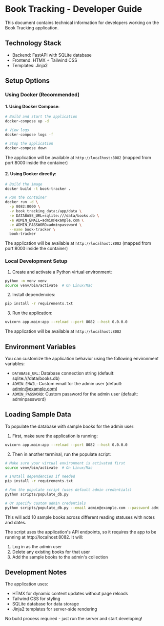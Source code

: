 # Book Tracking - Developer Guide

This document contains technical information for developers working on the Book Tracking application.

## Technology Stack

- Backend: FastAPI with SQLite database
- Frontend: HTMX + Tailwind CSS
- Templates: Jinja2

## Setup Options

### Using Docker (Recommended)

#### 1. Using Docker Compose:
```bash
# Build and start the application
docker-compose up -d

# View logs
docker-compose logs -f

# Stop the application
docker-compose down
```

The application will be available at `http://localhost:8082` (mapped from port 8000 inside the container)

#### 2. Using Docker directly:
```bash
# Build the image
docker build -t book-tracker .

# Run the container
docker run -d \
  -p 8082:8000 \
  -v book_tracking_data:/app/data \
  -e DATABASE_URL=sqlite:///data/books.db \
  -e ADMIN_EMAIL=admin@example.com \
  -e ADMIN_PASSWORD=adminpassword \
  --name book-tracker \
  book-tracker
```

The application will be available at `http://localhost:8082` (mapped from port 8000 inside the container)

### Local Development Setup

1. Create and activate a Python virtual environment:
```bash
python -m venv venv
source venv/bin/activate  # On Linux/Mac
```

2. Install dependencies:
```bash
pip install -r requirements.txt
```

3. Run the application:
```bash
uvicorn app.main:app --reload --port 8082 --host 0.0.0.0
```

The application will be available at `http://localhost:8082`

## Environment Variables

You can customize the application behavior using the following environment variables:
- `DATABASE_URL`: Database connection string (default: sqlite:///data/books.db)
- `ADMIN_EMAIL`: Custom email for the admin user (default: admin@example.com)
- `ADMIN_PASSWORD`: Custom password for the admin user (default: adminpassword)

## Loading Sample Data

To populate the database with sample books for the admin user:

1. First, make sure the application is running:
```bash
uvicorn app.main:app --reload --port 8082 --host 0.0.0.0
```

2. Then in another terminal, run the populate script:
```bash
# Make sure your virtual environment is activated first
source venv/bin/activate  # On Linux/Mac

# Install dependencies if needed
pip install -r requirements.txt

# Run the populate script (uses default admin credentials)
python scripts/populate_db.py

# Or specify custom admin credentials
python scripts/populate_db.py --email admin@example.com --password adminpassword
```

This will add 10 sample books across different reading statuses with notes and dates.

The script uses the application's API endpoints, so it requires the app to be running at http://localhost:8082. It will:
1. Log in as the admin user
2. Delete any existing books for that user
3. Add the sample books to the admin's collection

## Development Notes

The application uses:
- HTMX for dynamic content updates without page reloads
- Tailwind CSS for styling
- SQLite database for data storage
- Jinja2 templates for server-side rendering

No build process required - just run the server and start developing!